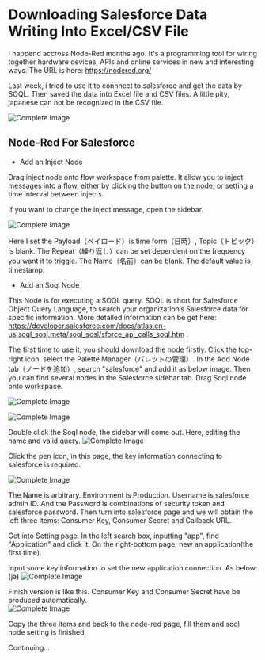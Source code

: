 
# Downloading Salesforce Data Writing Into Excel/CSV File 

I happend accross Node-Red months ago. It's a programming tool for wiring together hardware devices, APIs and online services in new and interesting ways. 
The URL is here: https://nodered.org/

Last week, i tried to use it to connnect to salesforce and get the data by SOQL. Then saved the data into Excel file and CSV files. A little pity, japanese can not be recognized in the CSV file.

![Complete Image](/img/b6NDwE.png)

## Node-Red For Salesforce

* Add an Inject Node

Drag inject node onto flow workspace from palette. It allow you to inject messages into a flow, either by clicking the button on the node, or setting a time interval between injects.

If you want to change the inject message, open the sidebar. 

![Complete Image](/img/KXlvz4.png)

Here I set the Payload（ペイロード）is time form（日時）, Topic（トピック）is blank. The Repeat（繰り返し）can be set dependent on the frequency you want it to triggle. The Name（名前）can be blank. The default value is timestamp.

* Add an Soql Node

This Node is for executing a SOQL query. SOQL is short for Salesforce Object Query Language, to search your organization’s Salesforce data for specific information. More detailed information can be get here: https://developer.salesforce.com/docs/atlas.en-us.soql_sosl.meta/soql_sosl/sforce_api_calls_soql.htm .

The first time to use it, you should download the node firstly. Click the top-right icon, select the Palette Manager（パレットの管理）. In the Add Node tab（ノードを追加）, search "salesforce" and add it as below image. Then you can find several nodes in the Salesforce sidebar tab. Drag Soql node onto workspace. 

![Complete Image](/img/njL2qR.png)

![Complete Image](/img/j6swxV.png)

Double click the Soql node, the sidebar will come out. Here, editing the name and valid query. 
![Complete Image](/img/LuZTpn.png)

Click the pen icon, in this page, the key information connecting to salesforce is required.

![Complete Image](/img/EdsgKk.png)

The Name is arbitrary. Environment is Production. Username is salesforce admin ID. And the Password is combinations of security token and salesforce password. Then turn into salesforce page and we will obtain the left three items: Consumer Key, Consumer Secret and Callback URL.

Get into Setting page. In the left search box, inputting "app", find "Application" and click it. On the right-bottom page, new an application(the first time). 

Input some key information to set the new application connection. As below:(ja)
![Complete Image](/img/Xq4kaW.png)

Finish version is like this. Consumer Key and Consumer Secret have be produced automatically.   
![Complete Image](/img/RiNCQT.png)

Copy the three items and back to the node-red page, fill them and soql node setting is finished.

Continuing...
